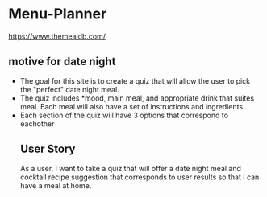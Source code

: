 # Menu-Planner
https://www.themealdb.com/

<h2> motive for date night</h2>
<ul>
<li> The goal for this site is to create a quiz that will allow the user to pick the "perfect" date night meal.</li>
<li> The quiz includes *mood, main meal, and appropriate drink that suites meal. Each meal will also have a set of instructions and ingredients.</li>
<li> Each section of the quiz will have 3 options that correspond to eachother</li>

<h2> User Story </h2> 
As a user, I want to take a quiz that will offer a date night meal and cocktail recipe suggestion that corresponds to user results so that I can have a meal at home.

